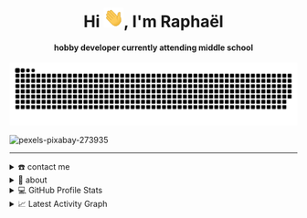 <div align="center">
<h1 align="center">Hi <img width="35" src="https://github.com/1999AZZAR/1999AZZAR/blob/main/resources/img/waving.gif">, I'm Raphaël</h1>
<h4 align="center">hobby developer currently attending middle school</h4>
</div>

<div align="center">
  <a href="#"><img src="https://github.com/1999AZZAR/1999AZZAR/blob/main/resources/img/grid-snake.svg" alt="snake" /></a>
</div>

![pexels-pixabay-273935](https://user-images.githubusercontent.com/56199792/195553316-641cd1f6-6805-461c-9dae-828a026c1155.jpeg)

-----
<details>
  <summary>☎️ contact me</summary>
<div>
  <samp>
    <h2 align="center">you can reach me by:</h2>
    <p align="center">
      <br/>
      <a href="mailto:ytcodeddev@gmail.com" target="blank"><img align="center"
         src="https://img.shields.io/badge/gmail-EA4335.svg?style=for-the-badge&logo=gmail&logoColor=white"
         alt="azzar" height="30"/></a>
      <a href="https://twitter.com/siapa_hayosiapa" target="blank"><img align="center"
         src="https://img.shields.io/badge/twitter-1DA1F2.svg?style=for-the-badge&logo=twitter&logoColor=white"
         alt="azzar" height="30"/></a>
    </p>
  </samp>
</div>
</details>

<details>
  <summary>🧮 about</summary>
<div>
<samp>
<h2 align="center">About this Account</h2>
 <p align="center">
  <a href="github.com/CodedDevYT" target="blank"><img align="center" 
     src="https://komarev.com/ghpvc/?username=CodedDevYT&style=for-the-badge&label=PROFILE+VIEWS" height="25"
     alt="views count" /></a>
  </p>
 <p align="center">
  <a href="github.com/1999AZZAR" target="blank"><img align="center" 
     src="https://img.shields.io/github/license/1999AZZAR/1999AZZAR?color=purple&style=for-the-badge" height="25"
     alt="lisense" /></a>
 </p>
 </samp>
</div>
</details>
  
<details> 
  <summary>💻 GitHub Profile Stats</summary>
  <div>
  <samp>
    <h2 align="center"> Github stats </h2>
      <br/>
    <details open>
  <summary><h3>Languages</h3></summary>
            <p align="center">
        <a href="https://github.com/CodedDevYT/">
          <img src="https://github-readme-stats.vercel.app/api/top-langs/?username=CodedDevYT&langs_count=6&theme=gruvbox&layout=compact&hide_border=true"
          alt="CodedDevYT :: overall Top Langs " /></a>
      </p>
        <p align="center">
          <a href="https://github.com/CodedDevYT/">
          <img width="45%" src="https://github-profile-summary-cards.vercel.app/api/cards/repos-per-language?username=CodedDevYT&theme=gruvbox&layout=compact&hide_border=true"
          alt="CodedDevYT :: Top Langs by repo" />
          <img width="45%" src="https://github-profile-summary-cards.vercel.app/api/cards/most-commit-language?username=CodedDevYT&theme=gruvbox&layout=compact&hide_border=true"
          alt="CodedDevYT :: Top Langs by commit" />
          </a>
        </p>
</details>
    <details open>
  <summary><h3>stasistic</h3></summary>
        <p align="center">
          <a href="https://github.com/1999AZZAR/">
          <img width="49.5%" src="https://github-readme-stats.vercel.app/api?username=CodedDevYT&show_icons=true&theme=gruvbox&hide_border=true" />
          <img width="49.5%" src="https://github-readme-streak-stats.herokuapp.com/?user=CodedDevYT&theme=gruvbox&hide_border=true" />
          </a>
       </p>
     <br>
     </samp>
  </div>    
</details>

<details>
  <summary>📈 Latest Activity Graph</summary>
  <samp>
  <br/>
  <h2 align="center"> latest contribution </h2>
<a href="https://github.com/ashutosh00710/github-readme-activity-graph">
  <img alt="azzar's Activity Graph" src="https://activity-graph.herokuapp.com/graph/?username=CodedDevYT&bg_color=000&color=fff&line=00E676&point=fff&hide_border=true" /></a>
<br/>
  </samp>
  </details>
